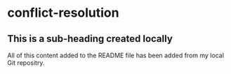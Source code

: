# conflict-resolution

## This is a sub-heading created locally

All of this content added to the README file has been added from my local Git repositry.